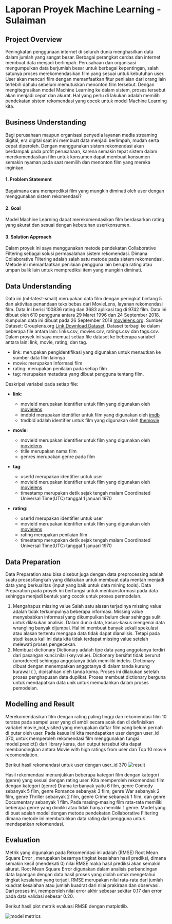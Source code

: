 # Laporan Proyek Machine Learning - Sulaiman
## Project Overview
Peningkatan penggunaan internet di seluruh dunia menghasilkan data dalam jumlah yang sangat besar. Berbagai perangkat cerdas dan internet membuat data menjadi berlimpah. Perusahaan dan organisasi mengumpulkan data berjumlah besar untuk berbagai kepentingan, salah satunya proses merekomendasikan film yang sesuai untuk kebutuhan user. User akan mencari film dengan memanfaatkan fitur penilaian dari orang lain terlebih dahulu sebelum memutuskan menonton film tersebut. Dengan mengitegrasikan model Machine Learning ke dalam sistem, proses tersebut akan menjadi cepat dan akurat. Hal yang perlu di lakukan adalah memilih pendekatan sistem rekomendasi yang cocok untuk model Machine Learning kita.

## Business Understanding
Bagi perusahaan maupun organisasi penyedia layanan media streaming digital, era digital saat ini membuat data menjadi berlimpah, mudah serta cepat diperoleh. Dengan menggunakan sistem rekomendasi akan berdampak pada profit perusahaan, karena semakin tepat sistem dalam merekomendasikan film untuk konsumen dapat membuat konsumen semakin nyaman pada saat memilih dan menonton film yang mereka inginkan. 
#### 1. Problem Statement
Bagaimana cara memprediksi film yang mungkin diminati oleh user dengan menggunakan sistem rekomendasi?
#### 2. Goal
Model Machine Learning dapat merekomendasikan film berdasarkan rating yang akurat dan sesuai dengan kebutuhan user/konsumen.
#### 3. Solution Approach
Dalam proyek ini saya menggunakan metode pendekatan Collaborative Filtering sebagai solusi permasalahan sistem rekomendasi. Dimana Collaborative Filtering adalah salah satu metode pada sistem rekomendasi. Metode ini memanfaatkan penilaian pengguna lain berupa rating atau umpan balik lain untuk memprediksi item yang mungkin diminati.
## Data Understanding
Data ini (ml-latest-small) merupakan data film dengan peringkat bintang 5 dan aktivitas penandaan teks bebas dari MovieLens, layanan rekomendasi film. Data Ini berisi 100836 rating dan 3683 aplikasi tag di 9742 film. Data ini dibuat oleh 610 pengguna antara 29 Maret 1996 dan 24 September 2018. Kumpulan data ini dibuat pada 26 September 2018 [movielens.org](https://movielens.org).
Sumber Dataset: Grouplens.org
[Link Download Dataset](https://files.grouplens.org/datasets/movielens/ml-latest-small.zip)\.
Dataset terbagi ke dalam beberapa file antara lain: links.csv, movies.csv, ratings.csv dan tags.csv. Dalam proyek ini saya memuat setiap file dataset ke beberapa variabel antara lain: link, movie, rating, dan tag.
- link: merupakan pengidentifikasi yang digunakan untuk menautkan ke sumber data film lainnya
- movie: merupakan Informasi film
- rating: merupakan penilaian pada setiap film
- tag: merupakan metadata yang dibuat pengguna tentang film.

Deskripsi variabel pada setiap file:
- **link**:
    - movieId merupakan identifier untuk film yang digunakan oleh [movielens](https://movielens.org)
    - imdbId merupakan identifier untuk film yang digunakan oleh  [imdb](http://www.imdb.com)
    - tmdbId adalah identifier untuk film yang digunakan oleh  [themovie](https://www.themoviedb.org)

- **movie**:
    - movieId merupakan identifier untuk film yang digunakan oleh [movielens](https://movielens.org)
    - titile merupakan nama film
    - genres merupakan genre pada film

- **tag**:
    - userId merupakan identifier untuk user
    - movieId merupakan identifier untuk film yang digunakan oleh [movielens](https://movielens.org)
    - timestamp merupakan detik sejak tengah malam Coordinated Universal Time(UTC)   tanggal 1 januari 1970

- **rating**:
    - userId merupakan identifier untuk user
    - movieId merupakan identifier untuk film yang digunakan oleh [movielens](https://movielens.org)
    - rating merupakan penilaian film
    - timestamp merupakan detik sejak tengah malam Coordinated Universal Time(UTC) tanggal 1 januari 1970

## Data Preparation
Data Preparation atau bisa disebut juga dengan data preprocessing adalah suatu proses/langkah yang dilakukan untuk membuat data mentah menjadi data yang berkualitas (input yang baik untuk data mining tools)\.
Data Preparation pada proyek ini berfungsi untuk mentransformasi pada data sehingga menjadi bentuk yang cocok untuk proses permodelan.
1. Mengahapus missing value
Salah satu alasan terjadinya missing value adalah tidak terkumpulnya beberapa informasi. Missing value menyebabkan informasi yang dikumpulkan belum clear sehingga sulit untuk dilakukan analisis\. Dalam dunia data, kasus-kasus mengenai data wrangling banyak dijumpai. Hal ini membuat banyak sekali spekulasi atau alasan tertentu mengapa data tidak dapat dianalisis\. Tetapi pada studi kasus kali ini data kita tidak terdapat missing value setelah melewati proses pengecekan.
2. Membuat dictionary
Dictionary adalah tipe data yang anggotanya terdiri dari pasangan kunci:nilai (key:value). Dictionary bersifat tidak berurut (unordered) sehingga anggotanya tidak memiliki indeks. Dictionary dibuat dengan menempatkan anggotanya di dalam tanda kurung kurawal { }, dipisahkan oleh tanda koma\. Proses ini dilakukan setelah proses penghapusan data duplikat. Proses membuat dictionary berguna untuk mendapatkan data unik untuk memudahkan dalam proses pemodelan.

## Modelling and Result
Merekomendasikan film dengan rating paling tinggi dan rekomendasi film 10 teratas pada sampel user yang di ambil secara acak dan di definisikan variabel movie_not_visited yang merupakan daftar film yang belum pernah di putar oleh user\. Pada kasus ini kita mendapatkan user dengan user_id 370, untuk memperoleh rekomendasi film menggunakan fungsi model.predict() dari library keras, dari output tersebut kita dapat membandingkan antara Movie with high ratings from user dan Top 10 movie recomendation\. 

Berikut hasil rekomendasi untuk user dengan user_id 370
![result](https://user-images.githubusercontent.com/68630117/139271021-0fafa2d6-3586-4382-bef1-20b69b95117c.JPG)


Hasil rekomendasi menunjukkan beberapa kategori film dengan kategori (genre) yang sesuai dengan rating user. Kita memperoleh rekomendasi film dengan kategori (genre) Drama terbanyak yaitu 6 film, genre Comedy sebanyak 5 film, genre Romance sebanyak 3 film, genre War sebanyak 2 film, genre Thriller sebanyak 2 film, genre Crime sebanyak 1 film, dan genre Documentary sebanyak 1 film. Pada masing-masing film  rata-rata memiliki beberapa genre yang dimiliki atau tidak hanya memiliki 1 genre\.
Model yang di buat adalah model dengan metode pendekatan Collaborative Filtering dimana metode ini membutuhkan data rating dari pengguna untuk mendapatkan rekomendasi.

## Evaluation
Metrik yang digunakan pada Rekomendasi ini adalah (RMSE) Root Mean Square Error , merupakan besarnya tingkat kesalahan hasil prediksi, dimana semakin kecil (mendekati 0) nilai RMSE maka hasil prediksi akan semakin akurat. Root Mean Square Error digunakan dalam analisis perbandingan data lapangan dengan data hasil proses yang diolah untuk mengetahui tingkat kesalahan yang terjadi. RMSE merupakan nilai rata-rata dari jumlah kuadrat kesalahan atau jumlah kuadrat dari nilai prakiraan dan observasi. Dari proses ini, memperoleh nilai error akhir sebesar sekitar 0.17 dan error pada data validasi sebesar 0.20.

Berikut hasil plot metrik evaluasi RMSE dengan matplotlib.

![model metrics](https://user-images.githubusercontent.com/68630117/138746548-77f4cf72-badd-46fe-a65e-045a9cd1f198.png)


